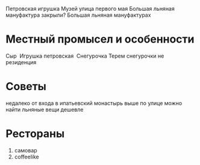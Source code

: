 

  

  
Петровская игрушка
Музей улица первого мая
Большая льняная мануфактура закрыли?
Большая льняная мануфактурах

  
# Местный промысел и особенности
Сыр 
Игрушка петровская 
Снегурочка
Терем снегурочки не резиденция

# Советы

недалеко от входа в ипатьевский монастырь выше по улице можно найти льняные вещи дешевле

# Рестораны

1. самовар
2. coffeelike